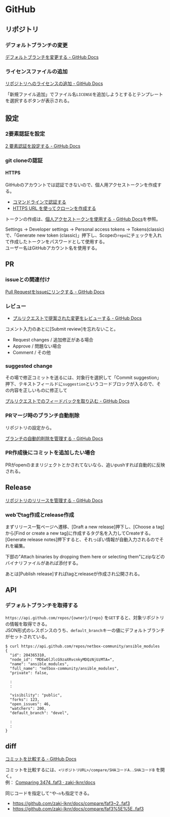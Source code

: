 # GitHub

## リポジトリ

### デフォルトブランチの変更

[デフォルトブランチを変更する - GitHub Docs](https://docs.github.com/ja/repositories/configuring-branches-and-merges-in-your-repository/managing-branches-in-your-repository/changing-the-default-branch)

### ライセンスファイルの追加

[リポジトリへのライセンスの追加 - GitHub Docs](https://docs.github.com/ja/communities/setting-up-your-project-for-healthy-contributions/adding-a-license-to-a-repository)

「新規ファイル追加」でファイル名`LICENSE`を追加しようとするとテンプレートを選択するボタンが表示される。

## 設定

### 2要素認証を設定

[2 要素認証を設定する - GitHub Docs](https://docs.github.com/ja/authentication/securing-your-account-with-two-factor-authentication-2fa/configuring-two-factor-authentication)

### git cloneの認証

#### HTTPS

GitHubのアカウントでは認証できないので、個人用アクセストークンを作成する。

- [コマンドラインで認証する](https://docs.github.com/ja/authentication/keeping-your-account-and-data-secure/about-authentication-to-github#authenticating-with-the-command-line)
- [HTTPS URL を使ってクローンを作成する](https://docs.github.com/ja/get-started/getting-started-with-git/about-remote-repositories#cloning-with-https-urls)

トークンの作成は、[個人アクセストークンを使用する - GitHub Docs](https://docs.github.com/ja/authentication/keeping-your-account-and-data-secure/creating-a-personal-access-token)を参照。  

Settings -> Developer settings -> Personal access tokens -> Tokens(classic)で、「Generate new token (classic)」押下し、Scopeの`repo`にチェックを入れて作成したトークンをパスワードとして使用する。  
ユーザー名はGitHubアカウント名を使用する。

## PR

### issueとの関連付け

[Pull RequestをIssueにリンクする - GitHub Docs](https://docs.github.com/ja/issues/tracking-your-work-with-issues/linking-a-pull-request-to-an-issue)

### レビュー

- [プルリクエストで提案された変更をレビューする - GitHub Docs](https://docs.github.com/ja/pull-requests/collaborating-with-pull-requests/reviewing-changes-in-pull-requests/reviewing-proposed-changes-in-a-pull-request)

コメント入力のあとに[Submit review]を忘れないこと。

- Request changes / 追加修正がある場合
- Approve / 問題ない場合
- Comment / その他

### suggested change

その場で修正コミットを送るには、対象行を選択して「Commit suggestion」押下、テキストフィールドに`suggestion`というコードブロックが入るので、その内容を正しいものに修正して

[プルリクエストでのフィードバックを取り込む - GitHub Docs](https://docs.github.com/ja/pull-requests/collaborating-with-pull-requests/reviewing-changes-in-pull-requests/incorporating-feedback-in-your-pull-request)

### PRマージ時のブランチ自動削除

リポジトリの設定から。

[ブランチの自動的削除を管理する - GitHub Docs](https://docs.github.com/ja/repositories/configuring-branches-and-merges-in-your-repository/configuring-pull-request-merges/managing-the-automatic-deletion-of-branches)

### PR作成後にコミットを追加したい場合

PRがopenのままリジェクトとかされてないなら、追いpushすれば自動的に反映される。

## Release

[リポジトリのリリースを管理する - GitHub Docs](https://docs.github.com/ja/repositories/releasing-projects-on-github/managing-releases-in-a-repository)

### webでtag作成とrelease作成

まずリリース一覧ページへ遷移、[Draft a new release]押下し、[Choose a tag]から[Find or create a new tag]に作成するタグ名を入力してCreateする。  
[Generate release notes]押下すると、それっぽい情報が自動入力されるのでそれを編集。

下部の"Attach binaries by dropping them here or selecting them"にzipなどのバイナリファイルがあれば添付する。

あとは[Publish release]すればtagとreleaseが作成され公開される。

## API

### デフォルトブランチを取得する

`https://api.github.com/repos/{owner}/{repo}` を`GET`すると、対象リポジトリの情報を取得できる。  
JSON形式のレスポンスのうち、`default_branch`キーの値にデフォルトブランチがセットされている。

```console
$ curl https://api.github.com/repos/netbox-community/ansible_modules
{
  "id": 204365310,
  "node_id": "MDEwOlJlcG9zaXRvcnkyMDQzNjUzMTA=",
  "name": "ansible_modules",
  "full_name": "netbox-community/ansible_modules",
  "private": false,

  :
  :

  "visibility": "public",
  "forks": 123,
  "open_issues": 46,
  "watchers": 200,
  "default_branch": "devel",

  :
  :
}
```

## diff

[コミットを比較する - GitHub Docs](https://docs.github.com/ja/pull-requests/committing-changes-to-your-project/viewing-and-comparing-commits/comparing-commits)

コミットを比較するには、`<リポジトリURL>/compare/SHAコードA..SHAコードB` を開く。  
例： [Comparing 3474..faf3 · zaki-lknr/docs](https://github.com/zaki-lknr/docs/compare/3474..faf3)

同じコードを指定して`^`や`~n`も指定できる。

- <https://github.com/zaki-lknr/docs/compare/faf3~2..faf3>
- <https://github.com/zaki-lknr/docs/compare/faf3%5E%5E..faf3>
